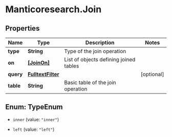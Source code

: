 # Manticoresearch.Join

## Properties

Name | Type | Description | Notes
------------ | ------------- | ------------- | -------------
**type** | **String** | Type of the join operation | 
**on** | [**[JoinOn]**](JoinOn.md) | List of objects defining joined tables | 
**query** | [**FulltextFilter**](FulltextFilter.md) |  | [optional] 
**table** | **String** | Basic table of the join operation | 



## Enum: TypeEnum


* `inner` (value: `"inner"`)

* `left` (value: `"left"`)




